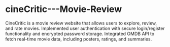 # cineCritic---Movie-Review
CineCritic is a movie review website that allows users to explore, review, and rate movies. Implemented user authentication with secure login/register functionality and encrypted password storage. Integrated OMDB API to fetch real-time movie data, including posters, ratings, and summaries. 
